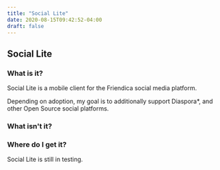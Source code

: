 ```yaml
---
title: "Social Lite"
date: 2020-08-15T09:42:52-04:00
draft: false
---
```


## Social Lite

### What is it?

Social Lite is a mobile client for the Friendica social media platform.

Depending on adoption, my goal is to additionally support Diaspora\*, and other Open Source social platforms.

### What isn't it?


### Where do I get it?

Social Lite is still in testing.


